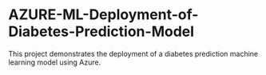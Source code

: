 # AZURE-ML-Deployment-of-Diabetes-Prediction-Model
This project demonstrates the deployment of a diabetes prediction machine learning model using Azure.
